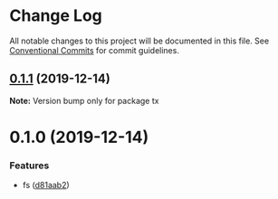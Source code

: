 # Change Log

All notable changes to this project will be documented in this file.
See [Conventional Commits](https://conventionalcommits.org) for commit guidelines.

## [0.1.1](https://github.com/lencx/tx/compare/v0.1.0...v0.1.1) (2019-12-14)

**Note:** Version bump only for package tx





# 0.1.0 (2019-12-14)


### Features

* fs ([d81aab2](https://github.com/lencx/tx/commit/d81aab200d4da2a64ba06b46b55599e8fddb14d3))
